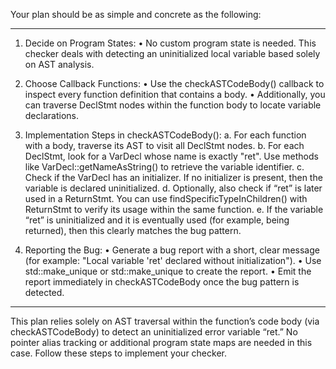 Your plan should be as simple and concrete as the following:

------------------------------------------------------------
1. Decide on Program States:
   • No custom program state is needed. This checker deals with detecting an uninitialized local variable based solely on AST analysis.

2. Choose Callback Functions:
   • Use the checkASTCodeBody() callback to inspect every function definition that contains a body.
   • Additionally, you can traverse DeclStmt nodes within the function body to locate variable declarations.

3. Implementation Steps in checkASTCodeBody():
   a. For each function with a body, traverse its AST to visit all DeclStmt nodes.
   b. For each DeclStmt, look for a VarDecl whose name is exactly "ret". Use methods like VarDecl::getNameAsString() to retrieve the variable identifier.
   c. Check if the VarDecl has an initializer. If no initializer is present, then the variable is declared uninitialized.
   d. Optionally, also check if “ret” is later used in a ReturnStmt. You can use findSpecificTypeInChildren() with ReturnStmt to verify its usage within the same function.
   e. If the variable “ret” is uninitialized and it is eventually used (for example, being returned), then this clearly matches the bug pattern.

4. Reporting the Bug:
   • Generate a bug report with a short, clear message (for example: "Local variable 'ret' declared without initialization").
   • Use std::make_unique<BasicBugReport> or std::make_unique<PathSensitiveBugReport> to create the report.
   • Emit the report immediately in checkASTCodeBody once the bug pattern is detected.

------------------------------------------------------------
This plan relies solely on AST traversal within the function’s code body (via checkASTCodeBody) to detect an uninitialized error variable “ret.” No pointer alias tracking or additional program state maps are needed in this case. Follow these steps to implement your checker.